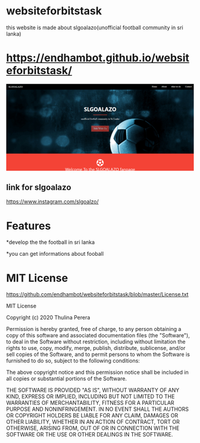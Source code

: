 # websiteforbitstask
this website is made about slgoalazo(unofficial football community in sri lanka)

# https://endhambot.github.io/websiteforbitstask/

![](img/website.png)

## link for slgoalazo
https://www.instagram.com/slgoalzo/

# Features

*develop the the football in sri lanka

*you can get informations about fooball

# MIT License

https://github.com/endhambot/websiteforbitstask/blob/master/License.txt

MIT License

Copyright (c) 2020 Thulina Perera

Permission is hereby granted, free of charge, to any person obtaining a copy
of this software and associated documentation files (the "Software"), to deal
in the Software without restriction, including without limitation the rights
to use, copy, modify, merge, publish, distribute, sublicense, and/or sell
copies of the Software, and to permit persons to whom the Software is
furnished to do so, subject to the following conditions:

The above copyright notice and this permission notice shall be included in all
copies or substantial portions of the Software.

THE SOFTWARE IS PROVIDED "AS IS", WITHOUT WARRANTY OF ANY KIND, EXPRESS OR
IMPLIED, INCLUDING BUT NOT LIMITED TO THE WARRANTIES OF MERCHANTABILITY,
FITNESS FOR A PARTICULAR PURPOSE AND NONINFRINGEMENT. IN NO EVENT SHALL THE
AUTHORS OR COPYRIGHT HOLDERS BE LIABLE FOR ANY CLAIM, DAMAGES OR OTHER
LIABILITY, WHETHER IN AN ACTION OF CONTRACT, TORT OR OTHERWISE, ARISING FROM,
OUT OF OR IN CONNECTION WITH THE SOFTWARE OR THE USE OR OTHER DEALINGS IN THE
SOFTWARE.
